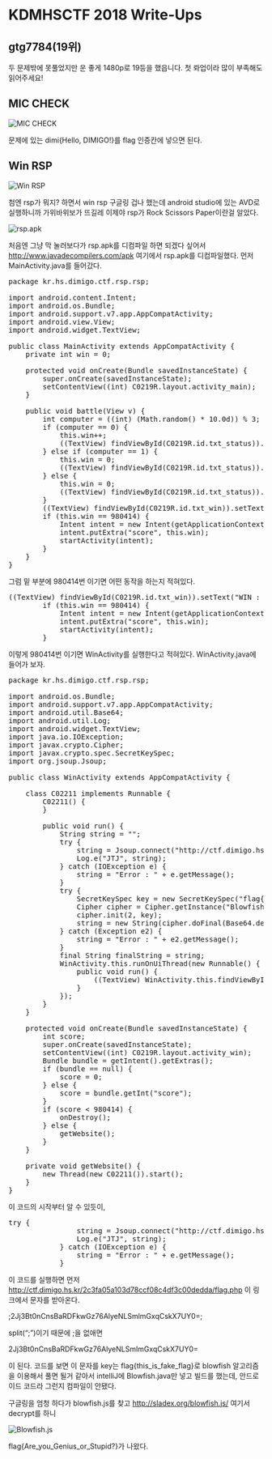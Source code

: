 KDMHSCTF 2018 Write-Ups
======================
gtg7784(19위)
----------------------
두 문제밖에 못풀었지만 운 좋게 1480p로 19등을 했읍니다. 첫 롸업이라 많이 부족해도 읽어주세요!

MIC CHECK
-----------
![MIC CHECK](./MICCHECK.png)

문제에 있는 dimi{Hello, DIMIGO!}를 flag 인증칸에 넣으면 된다.

Win RSP
---------
![Win RSP](./WinRSP.png)

첨엔 rsp가 뭐지? 하면서 win rsp 구글링 겁나 했는데 android studio에 있는 AVD로 실행하니까 가위바위보가 뜨길레 이제야 rsp가 Rock Scissors Paper이란걸 알았다. 

![rsp.apk](./rsp.apk.png)

처음엔 그냥 막 눌러보다가 rsp.apk를 디컴파일 하면 되겠다 싶어서 http://www.javadecompilers.com/apk 여기에서 rsp.apk를 디컴파일했다. 먼저 MainActivity.java를 들어갔다.

<pre>
package kr.hs.dimigo.ctf.rsp.rsp;

import android.content.Intent;
import android.os.Bundle;
import android.support.v7.app.AppCompatActivity;
import android.view.View;
import android.widget.TextView;

public class MainActivity extends AppCompatActivity {
    private int win = 0;

    protected void onCreate(Bundle savedInstanceState) {
        super.onCreate(savedInstanceState);
        setContentView((int) C0219R.layout.activity_main);
    }

    public void battle(View v) {
        int computer = ((int) (Math.random() * 10.0d)) % 3;
        if (computer == 0) {
            this.win++;
            ((TextView) findViewById(C0219R.id.txt_status)).setText("Win!");
        } else if (computer == 1) {
            this.win = 0;
            ((TextView) findViewById(C0219R.id.txt_status)).setText("Draw!");
        } else {
            this.win = 0;
            ((TextView) findViewById(C0219R.id.txt_status)).setText("Lose!");
        }
        ((TextView) findViewById(C0219R.id.txt_win)).setText("WIN : " + this.win + "/980414");
        if (this.win == 980414) {
            Intent intent = new Intent(getApplicationContext(), WinActivity.class);
            intent.putExtra("score", this.win);
            startActivity(intent);
        }
    }
}
</pre>

그럼 밑 부분에 980414번 이기면 어떤 동작을 하는지 적혀있다.

<pre>
((TextView) findViewById(C0219R.id.txt_win)).setText("WIN : " + this.win + "/980414");
        if (this.win == 980414) {
            Intent intent = new Intent(getApplicationContext(), WinActivity.class);
            intent.putExtra("score", this.win);
            startActivity(intent);
        }
</pre>

이렇게 980414번 이기면 WinActivity를 실행한다고 적혀있다. WinActivity.java에 들어가 보자.

<pre>
package kr.hs.dimigo.ctf.rsp.rsp;

import android.os.Bundle;
import android.support.v7.app.AppCompatActivity;
import android.util.Base64;
import android.util.Log;
import android.widget.TextView;
import java.io.IOException;
import javax.crypto.Cipher;
import javax.crypto.spec.SecretKeySpec;
import org.jsoup.Jsoup;

public class WinActivity extends AppCompatActivity {

    class C02211 implements Runnable {
        C02211() {
        }

        public void run() {
            String string = "";
            try {
                string = Jsoup.connect("http://ctf.dimigo.hs.kr/2c3fa05a103d78ccf08c4df3c00dedda/flag.php").get().toString().split(";")[1];
                Log.e("JTJ", string);
            } catch (IOException e) {
                string = "Error : " + e.getMessage();
            }
            try {
                SecretKeySpec key = new SecretKeySpec("flag{this_is_fake_flag}".getBytes(StringEncodings.UTF8), "Blowfish");
                Cipher cipher = Cipher.getInstance("Blowfish/ECB/PKCS5Padding");
                cipher.init(2, key);
                string = new String(cipher.doFinal(Base64.decode(string.getBytes(StringEncodings.UTF8), 0)));
            } catch (Exception e2) {
                string = "Error : " + e2.getMessage();
            }
            final String finalString = string;
            WinActivity.this.runOnUiThread(new Runnable() {
                public void run() {
                    ((TextView) WinActivity.this.findViewById(C0219R.id.text)).setText(finalString);
                }
            });
        }
    }

    protected void onCreate(Bundle savedInstanceState) {
        int score;
        super.onCreate(savedInstanceState);
        setContentView((int) C0219R.layout.activity_win);
        Bundle bundle = getIntent().getExtras();
        if (bundle == null) {
            score = 0;
        } else {
            score = bundle.getInt("score");
        }
        if (score < 980414) {
            onDestroy();
        } else {
            getWebsite();
        }
    }

    private void getWebsite() {
        new Thread(new C02211()).start();
    }
}
</pre>

이 코드의 시작부터 알 수 있듯이,

<pre>
try {
                string = Jsoup.connect("http://ctf.dimigo.hs.kr/2c3fa05a103d78ccf08c4df3c00dedda/flag.php").get().toString().split(";")[1];
                Log.e("JTJ", string);
            } catch (IOException e) {
                string = "Error : " + e.getMessage();
            }
</pre>

이 코드를 실행하면 먼저 http://ctf.dimigo.hs.kr/2c3fa05a103d78ccf08c4df3c00dedda/flag.php 이 링크에서 문자를 받아온다. 

;2Jj3Bt0nCnsBaRDFkwGz76AlyeNLSmlmGxqCskX7UY0=;

split(“;”)이기 때문에 ;을 없애면

2Jj3Bt0nCnsBaRDFkwGz76AlyeNLSmlmGxqCskX7UY0=

이 된다. 코드를 보면 이 문자를 key는 flag{this_is_fake_flag}로  blowfish 알고리즘을 이용해서 풀면 될거 같아서 intelliJ에 Blowfish.java만 넣고 빌드를 했는데, 안드로이드 코드라 그런지 컴파일이 안됐다.

구글링을 엄청 하다가 blowfish.js를 찾고 http://sladex.org/blowfish.js/ 여기서 decrypt를 하니

![Blowfish.js](./Blowfish.png)

flag{Are_you_Genius_or_Stupid?}가 나왔다.
